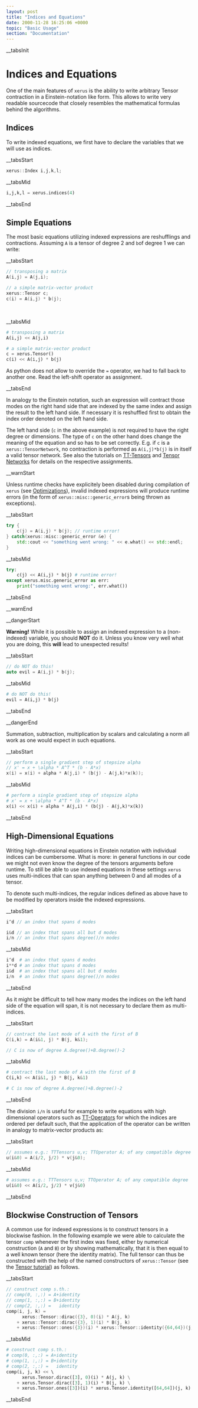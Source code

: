 ```yaml
---
layout: post
title: "Indices and Equations"
date: 2000-11-28 16:25:06 +0000
topic: "Basic Usage"
section: "Documentation"
---
```

__tabsInit
# Indices and Equations
One of the main features of `xerus` is the ability to write arbitrary Tensor contraction in a Einstein-notation like form.
This allows to write very readable sourcecode that closely resembles the mathematical formulas behind the algorithms.

## Indices
To write indexed equations, we first have to declare the variables that we will use as indices.

__tabsStart
~~~ cpp
xerus::Index i,j,k,l;
~~~
__tabsMid
~~~ python
i,j,k,l = xerus.indices(4)
~~~
__tabsEnd

## Simple Equations
The most basic equations utilizing indexed expressions are reshufflings and contractions. Assuming `A` is a tensor of degree 2
and `b`of degree 1 we can write:

__tabsStart
~~~ cpp
// transposing a matrix
A(i,j) = A(j,i);

// a simple matrix-vector product
xerus::Tensor c;
c(i) = A(i,j) * b(j);
~~~
<br>

__tabsMid
~~~ python
# transposing a matrix
A(i,j) << A(j,i)

# a simple matrix-vector product
c = xerus.Tensor()
c(i) << A(i,j) * b(j)
~~~
As python does not allow to override the `=` operator, we had to fall back to another one. Read the left-shift operator as assignment.

__tabsEnd

In analogy to the Einstein notation, such an expression will contract those modes on the right hand side that are indexed by the same
index and assign the result to the left hand side. If necessary it is reshuffled first to obtain the index order denoted on the
left hand side.

The left hand side (`c` in the above example) is not required to have the right degree or dimensions. The type of `c` on the
other hand does change the meaning of the equation and so has to be set correctly. E.g. if `c` is a `xerus::TensorNetwork`, no
contraction is performed as `A(i,j)*b(j)` is in itself a valid tensor network. See also the tutorials on [TT-Tensors](tttensors)
and [Tensor Networks](tensornetworks) for details on the respective assignments.

__warnStart

Unless runtime checks have explicitely been disabled during compilation of `xerus` (see [Optimizations](optimization)), invalid
indexed expressions will produce runtime errors (in the form of `xerus::misc::generic_error`s being thrown as exceptions).

__tabsStart
~~~ cpp
try {
    c(j) = A(i,j) * b(j); // runtime error!
} catch(xerus::misc::generic_error &e) {
    std::cout << "something went wrong: " << e.what() << std::endl;
}
~~~
__tabsMid
~~~ python
try:
    c(j) << A(i,j) * b(j) # runtime error!
except xerus.misc.generic_error as err:
    print("something went wrong:", err.what())
~~~
__tabsEnd

__warnEnd

__dangerStart

**Warning!** While it is possible to assign an indexed expression to a (non-indexed) variable, you should **NOT** do it.
Unless you know very well what you are doing, this **will** lead to unexpected results!

__tabsStart
~~~ cpp
// do NOT do this!
auto evil = A(i,j) * b(j);
~~~
__tabsMid
~~~ python
# do NOT do this!
evil = A(i,j) * b(j)
~~~
__tabsEnd

__dangerEnd


Summation, subtraction, multiplication by scalars and calculating a norm all work as one would expect in such equations.

__tabsStart
~~~ cpp
// perform a single gradient step of stepsize alpha
// x' = x + \alpha * A^T * (b - A*x)
x(i) = x(i) + alpha * A(j,i) * (b(j) - A(j,k)*x(k));
~~~
__tabsMid
~~~ python
# perform a single gradient step of stepsize alpha
# x' = x + \alpha * A^T * (b - A*x)
x(i) << x(i) + alpha * A(j,i) * (b(j) - A(j,k)*x(k))
~~~
__tabsEnd


## High-Dimensional Equations
Writing high-dimensional equations in Einstein notation with individual indices can be cumbersome. What is more: in general
functions in our code we might not even know the degree of the tensors arguments before runtime. To still be able to use
indexed equations in these settings `xerus` uses multi-indices that can span anything between 0 and all modes of a tensor.

To denote such multi-indices, the regular indices defined as above have to be modified by operators inside the indexed expressions.

__tabsStart
~~~ cpp
i^d // an index that spans d modes

i&d // an index that spans all but d modes
i/n // an index that spans degree()/n modes
~~~
__tabsMid
~~~ python
i^d  # an index that spans d modes
i**d # an index that spans d modes
i&d  # an index that spans all but d modes
i/n  # an index that spans degree()/n modes
~~~
__tabsEnd

As it might be difficult to tell how many modes the indices on the left hand side of the equation will span, it is not necessary
to declare them as multi-indices.

__tabsStart
~~~ cpp
// contract the last mode of A with the first of B
C(i,k) = A(i&1, j) * B(j, k&1);

// C is now of degree A.degree()+B.degree()-2
~~~
__tabsMid
~~~ python
# contract the last mode of A with the first of B
C(i,k) << A(i&1, j) * B(j, k&1)

# C is now of degree A.degree()+B.degree()-2
~~~
__tabsEnd

The division `i/n` is useful for example to write equations with high dimensional operators such as [TT-Operators](tttensors)
for which the indices are ordered per default such, that the application of the operator can be written in analogy to 
matrix-vector products as:

__tabsStart
~~~ cpp
// assumes e.g.: TTTensors u,v; TTOperator A; of any compatible degree
u(i&0) = A(i/2, j/2) * v(j&0);
~~~
__tabsMid
~~~ python
# assumes e.g.: TTTensors u,v; TTOperator A; of any compatible degree
u(i&0) << A(i/2, j/2) * v(j&0)
~~~
__tabsEnd

## Blockwise Construction of Tensors
A common use for indexed expressions is to construct tensors in a blockwise fashion. In the following example we were able to
calculate the tensor `comp` whenever the first index was fixed, either by numerical construction (`A` and `B`) or by showing
mathematically, that it is then equal to a well known tensor (here the identity matrix). The full tensor can thus be constructed
with the help of the named constructors of `xerus::Tensor` (see the [Tensor tutorial](tensor)) as follows.

__tabsStart
~~~ cpp
// construct comp s.th.:
// comp(0, :,:) = A+identity
// comp(1, :,:) = B+identity
// comp(2, :,:) =   identity
comp(i, j, k) = 
      xerus::Tensor::dirac({3}, 0)(i) * A(j, k) 
    + xerus::Tensor::dirac({3}, 1)(i) * B(j, k)
    + xerus::Tensor::ones({3})(i) * xerus::Tensor::identity({64,64})(j, k);
~~~
__tabsMid
~~~ python
# construct comp s.th.:
# comp(0, :,:) = A+identity
# comp(1, :,:) = B+identity
# comp(2, :,:) =   identity
comp(i, j, k) << \ 
      xerus.Tensor.dirac([3], 0)(i) * A(j, k) \
    + xerus.Tensor.dirac([3], 1)(i) * B(j, k) \
    + xerus.Tensor.ones([3])(i) * xerus.Tensor.identity([64,64])(j, k)
~~~
__tabsEnd
